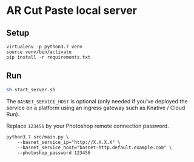 # AR Cut Paste local server

## Setup

```console
virtualenv -p python3.7 venv
source venv/bin/activate
pip install -r requirements.txt
```

## Run

```bash
sh start_server.sh
```

The `BASNET_SERVICE_HOST` is optional (only needed if you've deployed the service
on a platform using an ingress gateway such as Knative / Cloud Run).

Replace `123456` by your Photoshop remote connection password.

```console
python3.7 src/main.py \
    --basnet_service_ip="http://X.X.X.X" \
    --basnet_service_host="basnet-http.default.example.com" \
    --photoshop_password 123456
```
